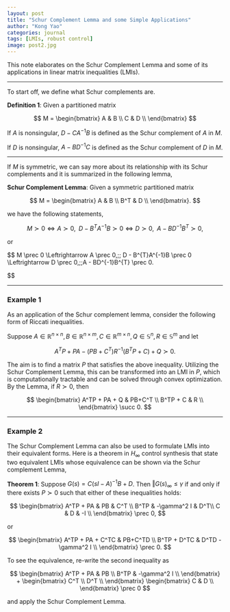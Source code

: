 ```yaml
---
layout: post
title: "Schur Complement Lemma and some Simple Applications"
author: "Kong Yao"
categories: journal
tags: [LMIs, robust control]
image: post2.jpg
---
```

This note elaborates on the Schur Complement Lemma and some of its applications in linear matrix inequalities (LMIs).

---

To start off, we define what Schur complements are.

$\textbf{Definition 1}$: Given a partitioned matrix

$$
M =
\begin{bmatrix}
    A & B \\
    C & D \\
\end{bmatrix}
$$

If $A$ is nonsingular, $D - CA^{-1}B$ is defined as the Schur complement of $A$ in $M$. 

If $D$ is nonsingular, $A - BD^{-1}C$ is defined as the Schur complement of $D$ in $M$.

---
If $M$ is symmetric, we can say more about its relationship with its Schur complements and it is summarized in the following lemma,

$\textbf{Schur Complement Lemma}:$ Given a symmetric partitioned matrix

$$
M =
\begin{bmatrix}
    A & B \\
    B^T & D \\
\end{bmatrix}.
$$

we have the following statements,

$$
M \succ 0 \Leftrightarrow A \succ 0,\;\; D - B^{T}A^{-1}B \succ 0 \Leftrightarrow D \succ 0,\;\;A - BD^{-1}B^{T} \succ 0,
$$
  
or

$$
M \prec 0 \Leftrightarrow A \prec 0,\;\; D - B^{T}A^{-1}B \prec 0 \Leftrightarrow D \prec 0,\;\;A - BD^{-1}B^{T} \prec 0.

$$ 

---
### Example 1

As an application of the Schur complement lemma, consider the following form of Riccati inequalities.

Suppose $A \in \mathbb{R}^{n\times n}, B \in \mathbb{R}^{n\times m}, C \in \mathbb{R}^{m\times n}, Q \in \mathbb{S}^n, R \in \mathbb{S}^m$ and let

$$
A^TP + PA - (PB+C^T)R^{-1}(B^TP+C)+Q \succ 0.
$$

The aim is to find a matrix $P$ that satisfies the above inequality. Utilizing the Schur Complement Lemma, this can be transformed into an LMI in $P$, which is computationally tractable and can be solved through convex optimization. By the Lemma, if $R \succ 0$, then

$$
\begin{bmatrix}
    A^TP + PA + Q & PB+C^T \\
    B^TP + C & R \\
\end{bmatrix} \succ 0.
$$

---
### Example 2

The Schur Complement Lemma can also be used to formulate LMIs into their equivalent forms. Here is a theorem in $H_{\infty}$ control synthesis that state two equivalent LMIs whose equivalence can be shown via the Schur complement Lemma,

$\textbf{Theorem 1}:$ Suppose $G(s) = C(sI - A)^{-1}B + D$. Then $\Vert{G(s)}_{\infty} \leq \gamma$ if and only if there exists $P \succ 0$ such that either of these inequalities holds:

$$
\begin{bmatrix}
    A^TP + PA & PB & C^T \\
    B^TP & -\gamma^2 I & D^T\\
    C & D & -I \\
\end{bmatrix} \prec 0,
$$

or 

$$
\begin{bmatrix}
    A^TP + PA + C^TC & PB+C^TD \\
    B^TP + D^TC & D^TD - \gamma^2 I \\
\end{bmatrix} \prec 0.
$$

To see the equivalence, re-write the second inequality as

$$
\begin{bmatrix}
    A^TP + PA & PB \\
    B^TP & -\gamma^2 I \\
\end{bmatrix} + 
\begin{bmatrix}
    C^T \\
    D^T \\
\end{bmatrix}
\begin{bmatrix}
    C & D \\
\end{bmatrix} \prec 0
$$

and apply the Schur Complement Lemma.